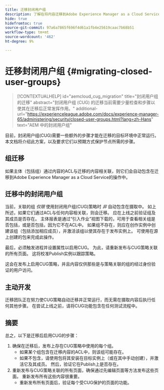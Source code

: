 ```yaml
---
title: 迁移封闭用户组
description: 了解在将内容迁移到Adobe Experience Manager as a Cloud Service后启用封闭用户组所需的特殊注意事项。
hide: true
hidefromtoc: true
source-git-commit: 97a6a7865f696f4d61a1fb4e25619caac7b68b51
workflow-type: tm+mt
source-wordcount: '462'
ht-degree: 9%

---
```


# 迁移封闭用户组 {#migrating-closed-user-groups}

>[!CONTEXTUALHELP]
>id="aemcloud_cug_migration"
>title="封闭用户组的迁移"
>abstract="封闭用户组 (CUG) 的迁移当前需要少量检查和步骤以使其在迁移后正常发挥作用。"
>additional-url="https://experienceleague.adobe.com/docs/experience-manager-65/administering/security/closed-user-groups.html?lang=zh-Hans" text="AEM 中的封闭用户组"

目前，封闭用户组(CUG)需要一些额外的步骤才能在迁移的目标环境中正常运行。 本文档将介绍此方案，以及要求它们以预期方式保护节点所需的步骤。

## 组迁移

如果主体（包括组）通过内容的ACL与迁移的内容相关联，则它们会自动包含在迁移到Adobe Experience Manager as a Cloud Service的操作中。

## 迁移中的封闭用户组

当前，关联的组 *仅限* 使用封闭用户组(CUG)策略时 *非* 自动包含在摄取中。 如上所述，如果它们通过ACL与任何内容相关联，则会迁移。 应在上线之前验证组及其成员是否存在。 主体报表是通过“引入作业”视图下载的，可用于查看相关组是否包括，或是否包括，因为它不在ACL中。 如果组不存在，则应在创作实例中创建该组（包括添加相应成员），并激活该组以使其存在于发布实例上。 可使用在源上创建的包来完成此操作。

最后，必须触发进程并设置属性以启用CUG。 为此，请重新发布与CUG策略关联的所有页面。 这将校准Publish实例以跟踪策略。

这会在发布上启用CUG策略，并且内容仅供那些是与策略关联的组的经过身份验证的用户访问。

## 主动开发

迁移团队正在努力使CUG策略自动迁移并正常运行，而无需在摄取内容后执行任何其他步骤。
在尝试上线之前，请将CUG功能包含在任何测试流程中。

## 摘要

总之，以下是迁移后启用CUG的步骤：

1. 确保在迁移后，发布上存在CUG策略中使用的每个组。
   - 如果某个组包含在迁移内容的ACL中，则该组可能存在。
   - 如果不包含，请使用包将其安装在目标实例上（或在其中手动创建），并激活它及其成员。 然后，验证它在Publish上是否存在。
1. 重新发布与CUG策略关联的所有页面，确保通过先编辑页面等方法发布这些页面。 重新发布所有这些内容很重要。
   - 重新发布所有页面后，验证每个受CUG保护的页面的功能。


